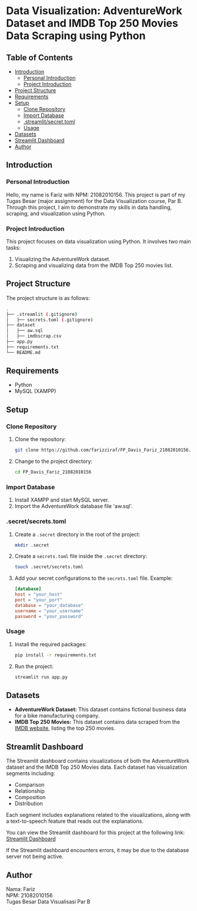 # Data Visualization: AdventureWork Dataset and IMDB Top 250 Movies Data Scraping using Python

## Table of Contents
- [Introduction](#introduction)
  - [Personal Introduction](#personal-introduction)
  - [Project Introduction](#project-introduction)
- [Project Structure](#project-structure)
- [Requirements](#requirements)
- [Setup](#setup)
  - [Clone Repository](#clone-repository)
  - [Import Database](#import-database)
  - [.streamlit/secret.toml](#secretsecretstoml)
  - [Usage](#usage)
- [Datasets](#datasets)
- [Streamlit Dashboard](#streamlit-dashboard)
- [Author](#author)

## Introduction

### Personal Introduction
Hello, my name is Fariz with NPM: 21082010156. This project is part of my Tugas Besar (major assignment) for the Data Visualization course, Par B. Through this project, I aim to demonstrate my skills in data handling, scraping, and visualization using Python.

### Project Introduction
This project focuses on data visualization using Python. It involves two main tasks:
1. Visualizing the AdventureWork dataset.
2. Scraping and visualizing data from the IMDB Top 250 movies list.

## Project Structure
The project structure is as follows:
```bash
.
├── .streamlit (.gitignore)
│   ├── secrets.toml (.gitignore)
├── dataset
│   ├── aw.sql
│   ├── imdbscrap.csv
├── app.py
├── requirements.txt
└── README.md
```

## Requirements
- Python
- MySQL (XAMPP)

## Setup

### Clone Repository
1. Clone the repository:
    ```sh
    git clone https://github.com/farizziraf/FP_Davis_Fariz_21082010156.git
    ```

2. Change to the project directory:
    ```sh
    cd FP_Davis_Fariz_21082010156
    ```

### Import Database
1. Install XAMPP and start MySQL server.
2. Import the AdventureWork database file 'aw.sql'.

### .secret/secrets.toml
1. Create a `.secret` directory in the root of the project:
    ```sh
    mkdir .secret
    ```

2. Create a `secrets.toml` file inside the `.secret` directory:
    ```sh
    touch .secret/secrets.toml
    ```

3. Add your secret configurations to the `secrets.toml` file.
    Example:
    ```toml
    [database]
    host = "your_host"
    port = "your_port"
    database = "your_database"
    username = "your_username"
    password = "your_password"
    ```

### Usage
1. Install the required packages:
    ```sh
    pip install -r requirements.txt
    ```

2. Run the project:
    ```sh
    streamlit run app.py
    ```

## Datasets
- **AdventureWork Dataset:** This dataset contains fictional business data for a bike manufacturing company.
- **IMDB Top 250 Movies:** This dataset contains data scraped from the [IMDB website](https://www.imdb.com/chart/top/?sort=popularity%2Casc), listing the top 250 movies.

## Streamlit Dashboard
The Streamlit dashboard contains visualizations of both the AdventureWork dataset and the IMDB Top 250 Movies data. Each dataset has visualization segments including:
- Comparison
- Relationship
- Composition
- Distribution

Each segment includes explanations related to the visualizations, along with a text-to-speech feature that reads out the explanations.

You can view the Streamlit dashboard for this project at the following link:
[Streamlit Dashboard](https://fp-davis-fariz-21082010156.streamlit.app/)

If the Streamlit dashboard encounters errors, it may be due to the database server not being active.

## Author
Nama: Fariz<br>
NPM: 21082010156<br>
Tugas Besar Data Visualisasi Par B